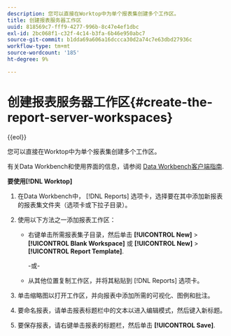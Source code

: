 ```yaml
---
description: 您可以直接在Worktop中为单个报表集创建多个工作区。
title: 创建报表服务器工作区
uuid: 818569c7-fff9-4277-996b-8c47e4ef1dbc
exl-id: 2bc068f1-c32f-4c14-b3fa-6b46e950abc7
source-git-commit: b1dda69a606a16dccca30d2a74c7e63dbd27936c
workflow-type: tm+mt
source-wordcount: '185'
ht-degree: 9%

---
```


# 创建报表服务器工作区{#create-the-report-server-workspaces}

{{eol}}

您可以直接在Worktop中为单个报表集创建多个工作区。

有关Data Workbench和使用界面的信息，请参阅 [Data Workbench客户端指南](https://experienceleague.adobe.com/docs/data-workbench/using/client/t-open-ins.html?lang=zh-Hans).

**要使用[!DNL Worktop]**

1. 在Data Workbench中， [!DNL Reports] 选项卡，选择要在其中添加新报表的报表集文件夹（选项卡或下拉子目录）。
1. 使用以下方法之一添加报表工作区：

   * 右键单击所需报表集子目录，然后单击 **[!UICONTROL New]** > **[!UICONTROL Blank Workspace]** 或 **[!UICONTROL New]** > **[!UICONTROL Report Template]**.

      -或-

   * 从其他位置复制工作区，并将其粘贴到 [!DNL Reports] 选项卡。

1. 单击缩略图以打开工作区，并向报表中添加所需的可视化、图例和批注。
1. 要命名报表，请单击报表标题栏中的文本以进入编辑模式，然后键入新标题。
1. 要保存报表，请右键单击报表的标题栏，然后单击 **[!UICONTROL Save]**.

